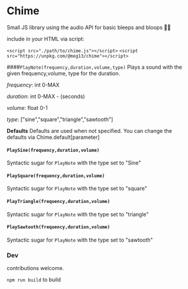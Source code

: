 # Chime
Small JS library using the audio API for basic bleeps and bloops 🤖🎤


include in your HTML via script:

`<script src="./path/to/chime.js"></script>`
`<script src="https://unpkg.com/@mog13/chime"></script>`


####`PlayNote(frequency,duration,volume,type)`
Plays a sound with the given frequency,volume, type for the duration.

_frequency_: int 0-MAX

_duration_: int 0-MAX - (seconds)

_volume_: float 0-1

_type_: ["sine","square","triangle","sawtooth"]

**Defaults** Defaults are used when not specified. You can change the defaults via Chime.default[parameter]


 
#### `PlaySine(frequency,duration,volume)`
Syntactic sugar for `PlayNote` with the type set to "Sine"
#### `PlaySquare(frequency,duration,volume)`
Syntactic sugar for `PlayNote` with the type set to "square"
#### `PlayTriangle(frequency,duration,volume)`
Syntactic sugar for `PlayNote` with the type set to "triangle"
#### `PlaySawtooth(frequency,duration,volume)`
Syntactic sugar for `PlayNote` with the type set to "sawtooth"
 

### Dev
contributions welcome. 

`npm run build` to build